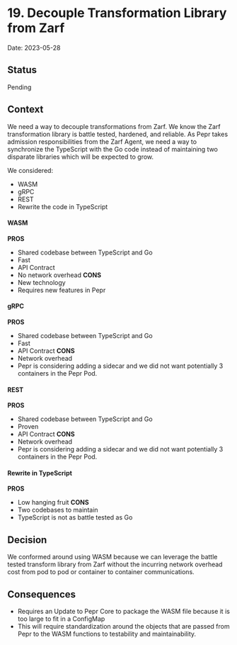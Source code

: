 # 19. Decouple Transformation Library from Zarf

Date: 2023-05-28

## Status

Pending

## Context

We need a way to decouple transformations from Zarf. We know the Zarf transformation library is battle tested, hardened, and reliable. As Pepr takes admission responsibilities from the Zarf Agent, we need a way to synchronize the TypeScript with the Go code instead of maintaining two disparate libraries which will be expected to grow. 

We considered:
- WASM
- gRPC
- REST
- Rewrite the code in TypeScript

#### WASM

**PROS**
- Shared codebase between TypeScript and Go
- Fast
- API Contract
- No network overhead
**CONS**
- New technology
- Requires new features in Pepr

#### gRPC

**PROS**
- Shared codebase between TypeScript and Go
- Fast
- API Contract
**CONS**
- Network overhead
- Pepr is considering adding a sidecar and we did not want potentially 3 containers in the Pepr Pod.

#### REST
**PROS**
- Shared codebase between TypeScript and Go
- Proven
- API Contract
**CONS**
- Network overhead
- Pepr is considering adding a sidecar and we did not want potentially 3 containers in the Pepr Pod.

#### Rewrite in TypeScript

**PROS**
- Low hanging fruit
**CONS**
- Two codebases to maintain
- TypeScript is not as battle tested as Go



## Decision

We conformed around using WASM because we can leverage the battle tested transform library from Zarf without the incurring network overhead cost from pod to pod or container to container communications.

## Consequences

- Requires an Update to Pepr Core to package the WASM file because it is too large to fit in a ConfigMap
- This will require standardization around the objects that are passed from Pepr to the WASM functions to testability and maintainability.
